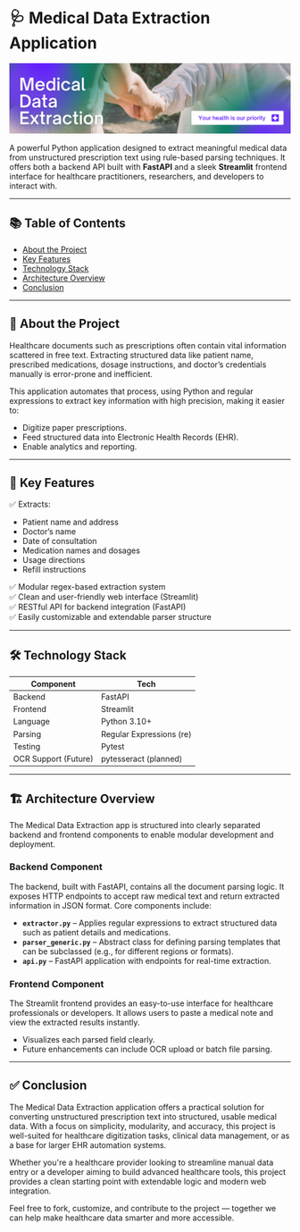 # 🩺 Medical Data Extraction Application

![Image Alt](https://github.com/pierredeveloper/Medical-Data-Extraction/blob/717ce1a07f27c56a4013ce2de762e36c8968c77e/medical%20data%20extraction.png)

A powerful Python application designed to extract meaningful medical data from unstructured prescription text using rule-based parsing techniques. It offers both a backend API built with **FastAPI** and a sleek **Streamlit** frontend interface for healthcare practitioners, researchers, and developers to interact with.

---

## 📚 Table of Contents

- [About the Project](#about-the-project)
- [Key Features](#key-features)
- [Technology Stack](#technology-stack)
- [Architecture Overview](#architecture-overview)
- [Conclusion](#installation)

---

## 🧾 About the Project

Healthcare documents such as prescriptions often contain vital information scattered in free text. Extracting structured data like patient name, prescribed medications, dosage instructions, and doctor’s credentials manually is error-prone and inefficient.

This application automates that process, using Python and regular expressions to extract key information with high precision, making it easier to:
- Digitize paper prescriptions.
- Feed structured data into Electronic Health Records (EHR).
- Enable analytics and reporting.

---

## 🌟 Key Features

✅ Extracts:
- Patient name and address  
- Doctor’s name  
- Date of consultation  
- Medication names and dosages  
- Usage directions  
- Refill instructions  

✅ Modular regex-based extraction system  
✅ Clean and user-friendly web interface (Streamlit)  
✅ RESTful API for backend integration (FastAPI)  
✅ Easily customizable and extendable parser structure  

---

## 🛠️ Technology Stack

| Component   | Tech                         |
|------------|------------------------------|
| Backend     | FastAPI                      |
| Frontend    | Streamlit                    |
| Language    | Python 3.10+                 |
| Parsing     | Regular Expressions (re)     |
| Testing     | Pytest                       |
| OCR Support (Future) | pytesseract (planned) |

---

## 🏗️ Architecture Overview

The Medical Data Extraction app is structured into clearly separated backend and frontend components to enable modular development and deployment.


### Backend Component

The backend, built with FastAPI, contains all the document parsing logic. It exposes HTTP endpoints to accept raw medical text and return extracted information in JSON format. Core components include:

- **`extractor.py`** – Applies regular expressions to extract structured data such as patient details and medications.
- **`parser_generic.py`** – Abstract class for defining parsing templates that can be subclassed (e.g., for different regions or formats).
- **`api.py`** – FastAPI application with endpoints for real-time extraction.

### Frontend Component

The Streamlit frontend provides an easy-to-use interface for healthcare professionals or developers. It allows users to paste a medical note and view the extracted results instantly.

- Visualizes each parsed field clearly.
- Future enhancements can include OCR upload or batch file parsing.

---

## ✅ Conclusion

The Medical Data Extraction application offers a practical solution for converting unstructured prescription text into structured, usable medical data. With a focus on simplicity, modularity, and accuracy, this project is well-suited for healthcare digitization tasks, clinical data management, or as a base for larger EHR automation systems.

Whether you're a healthcare provider looking to streamline manual data entry or a developer aiming to build advanced healthcare tools, this project provides a clean starting point with extendable logic and modern web integration.

Feel free to fork, customize, and contribute to the project — together we can help make healthcare data smarter and more accessible.
